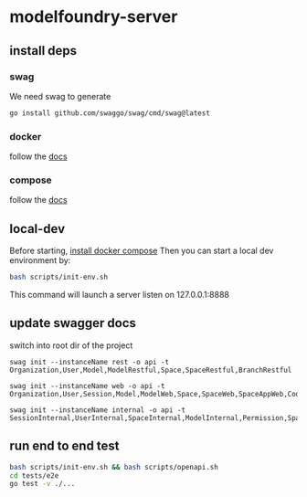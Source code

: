 # modelfoundry-server

## install deps
### swag
We need swag to generate

```bash
go install github.com/swaggo/swag/cmd/swag@latest
```

### docker
follow the [docs](https://docs.docker.com/engine/install/)

### compose
follow the [docs](https://docs.docker.com/compose/install/)

## local-dev
Before starting, [install docker compose](https://docs.docker.com/compose/install/linux/)
Then you can start a local dev environment by:
```bash
bash scripts/init-env.sh
```
This command will launch a server listen on 127.0.0.1:8888

## update swagger docs
switch into root dir of the project
```
swag init --instanceName rest -o api -t Organization,User,Model,ModelRestful,Space,SpaceRestful,BranchRestful

swag init --instanceName web -o api -t Organization,User,Session,Model,ModelWeb,Space,SpaceWeb,SpaceAppWeb,CodeRepo

swag init --instanceName internal -o api -t SessionInternal,UserInternal,SpaceInternal,ModelInternal,Permission,SpaceApp
```

## run end to end test
```bash
bash scripts/init-env.sh && bash scripts/openapi.sh
cd tests/e2e
go test -v ./...
```